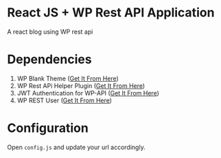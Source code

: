 # React JS + WP Rest API Application
A react blog using WP rest api

# Dependencies
1. WP Blank Theme (<a href="https://github.com/robicse11127/wp-blank-theme">Get It From Here</a>)
2. WP Rest APi Helper Plugin (<a href="https://github.com/robicse11127/wp-rest-api-helper">Get It From Here</a>)
3. JWT Authentication for WP-API (<a href="https://wordpress.org/plugins/jwt-authentication-for-wp-rest-api/">Get It From Here</a>)
4. WP REST User (<a href="https://wordpress.org/plugins/wp-rest-user/">Get It From Here</a>)

# Configuration
Open <code>config.js</code> and update your url accordingly.




